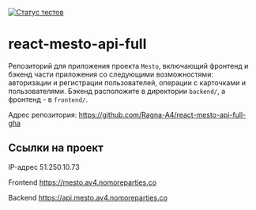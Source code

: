 [![Статус тестов](../../actions/workflows/tests.yml/badge.svg)](../../actions/workflows/tests.yml)

# react-mesto-api-full
Репозиторий для приложения проекта `Mesto`, включающий фронтенд и бэкенд части приложения со следующими возможностями: авторизации и регистрации пользователей, операции с карточками и пользователями. Бэкенд расположите в директории `backend/`, а фронтенд - в `frontend/`. 

Адрес репозитория: https://github.com/Ragna-A4/react-mesto-api-full-gha

## Ссылки на проект

IP-адрес 51.250.10.73

Frontend https://mesto.av4.nomoreparties.co

Backend https://api.mesto.av4.nomoreparties.co
